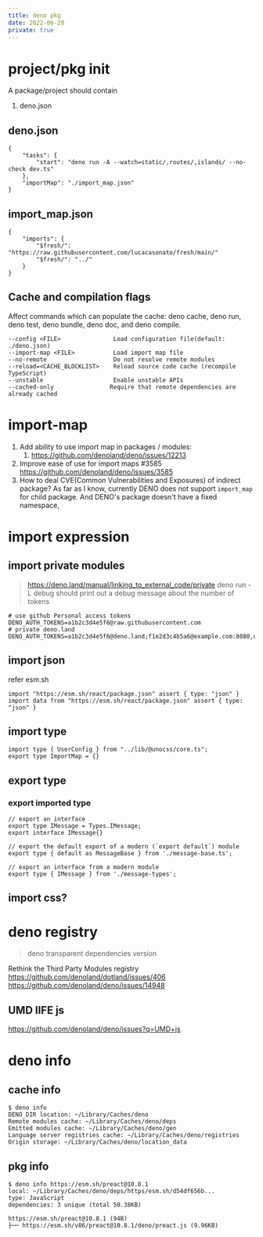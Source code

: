 ```yaml
---
title: deno pkg
date: 2022-06-20
private: true
---
```


# project/pkg init

A package/project should contain

1. deno.json

## deno.json

    {
        "tasks": {
            "start": "deno run -A --watch=static/,routes/,islands/ --no-check dev.ts"
        },
        "importMap": "./import_map.json"
    }

## import_map.json

    {
        "imports": {
            "$fresh/": "https://raw.githubusercontent.com/lucacasonato/fresh/main/"
            "$fresh/": "../"
        }
    }

## Cache and compilation flags
Affect commands which can populate the cache: deno cache, deno run, deno test, deno bundle, deno doc, and deno compile.

    --config <FILE>               Load configuration file(default: ./deno.json)
    --import-map <FILE>           Load import map file
    --no-remote                   Do not resolve remote modules
    --reload=<CACHE_BLOCKLIST>    Reload source code cache (recompile TypeScript)
    --unstable                    Enable unstable APIs
    --cached-only                Require that remote dependencies are already cached

# import-map
1. Add ability to use import map in packages / modules: 
    1. https://github.com/denoland/deno/issues/12213
2. Improve ease of use for import maps #3585
https://github.com/denoland/deno/issues/3585
3. How to deal CVE(Common Vulnerabilities and Exposures) of indirect package?
As far as I know, currently DENO does not support `import_map`  for child package. 
And DENO's package doesn't  have a fixed namespace, 

# import expression
## import private modules
> https://deno.land/manual/linking_to_external_code/private
deno run -L debug should print out a debug message about the number of tokens

    # use github Personal access tokens
    DENO_AUTH_TOKENS=a1b2c3d4e5f6@raw.githubusercontent.com
    # private deno.land
    DENO_AUTH_TOKENS=a1b2c3d4e5f6@deno.land;f1e2d3c4b5a6@example.com:8080,username:password@deno.land

## import json
refer esm.sh

    import "https://esm.sh/react/package.json" assert { type: "json" }
    import data from "https://esm.sh/react/package.json" assert { type: "json" }

## import type
    import type { UserConfig } from "../lib/@unocss/core.ts";
    export type ImportMap = {}

## export type
### export imported  type
    // export an interface 
    export type IMessage = Types.IMessage;
    export interface IMessage{}

    // export the default export of a modern (`export default`) module
    export type { default as MessageBase } from './message-base.ts';

    // export an interface from a modern module
    export type { IMessage } from './message-types';

## import css?

# deno registry
> deno transparent dependencies version

Rethink the Third Party Modules registry
https://github.com/denoland/dotland/issues/406
https://github.com/denoland/deno/issues/14948

## UMD IIFE js
https://github.com/denoland/deno/issues?q=UMD+js

# deno info
## cache info
    $ deno info
    DENO_DIR location: ~/Library/Caches/deno
    Remote modules cache: ~/Library/Caches/deno/deps
    Emitted modules cache: ~/Library/Caches/deno/gen
    Language server registries cache: ~/Library/Caches/deno/registries
    Origin storage: ~/Library/Caches/deno/location_data

## pkg info

    $ deno info https://esm.sh/preact@10.8.1
    local: ~/Library/Caches/deno/deps/https/esm.sh/d54df656b...
    type: JavaScript
    dependencies: 3 unique (total 50.38KB)

    https://esm.sh/preact@10.8.1 (94B)
    ├── https://esm.sh/v86/preact@10.8.1/deno/preact.js (9.96KB)
